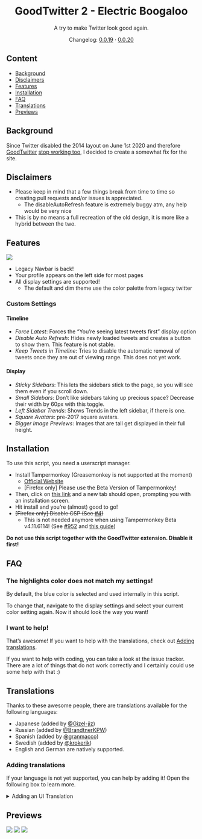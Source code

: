 <div align="center">
  <h1>GoodTwitter 2 - Electric Boogaloo</h1>

  A try to make Twitter look good again.

  Changelog: [0.0.19](https://github.com/Bl4Cc4t/GoodTwitter2/pull/65) · [0.0.20](https://github.com/Bl4Cc4t/GoodTwitter2/pull/79)

</div>

## Content
- [Background](#background)
- [Disclaimers](#disclaimers)
- [Features](#features)
- [Installation](#installation)
- [FAQ](#faq)
- [Translations](#translations)
- [Previews](#previews)


## Background
Since Twitter disabled the 2014 layout on June 1st 2020 and therefore [GoodTwitter](https://github.com/ZusorCode/GoodTwitter) [stop working too](https://twitter.com/ZusorOW/status/1258885451055800320), I decided to create a somewhat fix for the site.

## Disclaimers
- Please keep in mind that a few things break from time to time so creating pull requests and/or issues is appreciated.
  - The disableAutoRefresh feature is extremely buggy atm, any help would be very nice
- This is by no means a full recreation of the old design, it is more like a hybrid between the two.

## Features
![](https://i.imgur.com/Q4Ss6vkr.png)
- Legacy Navbar is back!
- Your profile appears on the left side for most pages
- All display settings are supported!
  - The default and dim theme use the color palette from legacy twitter

### Custom Settings
#### Timeline
- *Force Latest*: Forces the “You’re seeing latest tweets first” display option
- *Disable Auto Refresh*: Hides newly loaded tweets and creates a button to show them. This feature is not stable.
- *Keep Tweets in Timeline*: Tries to disable the automatic removal of tweets once they are out of viewing range. This does not yet work.
#### Display
- *Sticky Sidebars*: This lets the sidebars stick to the page, so you will see them even if you scroll down.
- *Small Sidebars*: Don’t like sidebars taking up precious space? Decrease their width by 60px with this toggle.
- *Left Sidebar Trends*: Shows Trends in the left sidebar, if there is one.
- *Square Avatars*: pre-2017 square avatars.
- *Bigger Image Previews*: Images that are tall get displayed in their full height.

## Installation
To use this script, you need a userscript manager.

- Install Tampermonkey (Greasemonkey is not supported at the moment)
  - [Official Website](https://www.tampermonkey.net/)
  - [Firefox only] Please use the Beta Version of Tampermonkey!
- Then, click on [this link](https://github.com/Bl4Cc4t/GoodTwitter2/raw/master/twitter.gt2eb.user.js) and a new tab should open, prompting you with an installation screen.
- Hit install and you’re (almost) good to go!
- ~~[Firefox only] Disable CSP (See [#4](https://github.com/Bl4Cc4t/GoodTwitter2/issues/4))~~
  - This is not needed anymore when using Tampermonkey Beta v4.11.6114! (See [#952](https://github.com/Tampermonkey/tampermonkey/issues/952#issuecomment-639909754) and [this guide](https://github.com/Bl4Cc4t/GoodTwitter2/blob/master/doc/firefox-csp.md))

**Do not use this script together with the GoodTwitter extension. Disable it first!**

## FAQ
### The highlights color does not match my settings!
By default, the blue color is selected and used internally in this script.

To change that, navigate to the display settings and select your current color setting again.
Now it should look the way you want!

### I want to help!
That’s awesome! If you want to help with the translations, check out [Adding translations](#adding-translations).

If you want to help with coding, you can take a look at the issue tracker. There are a lot of things that do not work correctly and I certainly could use some help with that :)

## Translations
Thanks to these awesome people, there are translations available for the following languages:
- Japanese (added by [@Gizel-jiz](https://github.com/Gizel-jiz))
- Russian (added by [@BrandtnerKPW](https://github.com/BrandtnerKPW))
- Spanish (added by [@granmacco](https://github.com/granmacco))
- Swedish (added by [@krokerik](https://github.com/krokerik))
- English and German are natively supported.

### Adding translations
If your language is not yet supported, you can help by adding it!
Open the following box to learn more.

<details>
  <summary>Adding an UI Translation</summary>

  - Switch to the dev branch.
  - Go to the i18n folder.
  - If a translation does not yet exist for your language:
    - Fork the repo
    - Duplicate the `en.json` file and change the file name accordingly (i.e. `ja.json` or `nl.json`).
      - You can get the language id by pressing <kbd>Ctrl</kbd>+<kbd>U</kbd> on the twitter page and looking at the second line:
![](https://i.imgur.com/AarcTav.png)

    - Then, translate all strings and create a pull request.
      - For all the strings up to `autoRefresh`: Please use the official translations on twitter. (e.g. `composeNewTweet` refers to the big tweet button on the bottom left.)
    - You can also of course search for potential spelling mistakes or the likes and correct them for existing translations!

  No idea how git works and too proud to learn it? You can also create an new issue with your translation.

  Be sure to wrap the contents in backticks, like this:
  ````
  ```content```
  ````
</details>

## Previews
![](https://i.imgur.com/3xY7IIpr.png)
![](https://i.imgur.com/gxg8CUEr.png)
![](https://i.imgur.com/aIHaT4or.png)

